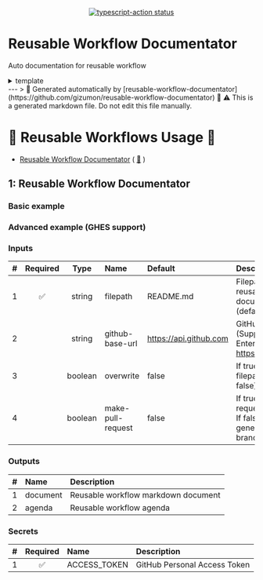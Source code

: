 <p align="center">
  <a href="https://github.com/actions/typescript-action/actions"><img alt="typescript-action status" src="https://github.com/actions/typescript-action/workflows/build-test/badge.svg"></a>
</p>

# Reusable Workflow Documentator

Auto documentation for reusable workflow

<details>

<summary>template</summary>

# Create a JavaScript Action using TypeScript

Use this template to bootstrap the creation of a TypeScript action.:rocket:

This template includes compilation support, tests, a validation workflow, publishing, and versioning guidance.  

If you are new, there's also a simpler introduction.  See the [Hello World JavaScript Action](https://github.com/actions/hello-world-javascript-action)

## Create an action from this template

Click the `Use this Template` and provide the new repo details for your action

## Code in Main

> First, you'll need to have a reasonably modern version of `node` handy. This won't work with versions older than 9, for instance.

Install the dependencies  
```bash
$ pnpm install
```

Build the typescript and package it for distribution
```bash
$ pnpm run build && pnpm run package
```

Run the tests :heavy_check_mark:  
```bash
$ pnpm test

 PASS  ./index.test.js
  ✓ throws invalid number (3ms)
  ✓ wait 500 ms (504ms)
  ✓ test runs (95ms)

...
```

## Change action.yml

The action.yml defines the inputs and output for your action.

Update the action.yml with your name, description, inputs and outputs for your action.

See the [documentation](https://help.github.com/en/articles/metadata-syntax-for-github-actions)

## Change the Code

Most toolkit and CI/CD operations involve async operations so the action is run in an async function.

```javascript
import * as core from '@actions/core';
...

async function run() {
  try { 
      ...
  } 
  catch (error) {
    core.setFailed(error.message);
  }
}

run()
```

See the [toolkit documentation](https://github.com/actions/toolkit/blob/master/README.md#packages) for the various packages.

## Publish to a distribution branch

Actions are run from GitHub repos so we will checkin the packed dist folder. 

Then run [ncc](https://github.com/zeit/ncc) and push the results:
```bash
$ pnpm run package
$ git add dist
$ git commit -a -m "prod dependencies"
$ git push origin releases/v1
```

Note: We recommend using the `--license` option for ncc, which will create a license file for all of the production node modules used in your project.

Your action is now published! :rocket: 

See the [versioning documentation](https://github.com/actions/toolkit/blob/master/docs/action-versioning.md)

## Validate

You can now validate the action by referencing `./` in a workflow in your repo (see [test.yml](.github/workflows/test.yml))

```yaml
uses: ./
with:
  milliseconds: 1000
```

See the [actions tab](https://github.com/actions/typescript-action/actions) for runs of this action! :rocket:

## Usage:

After testing you can [create a v1 tag](https://github.com/actions/toolkit/blob/master/docs/action-versioning.md) to reference the stable and latest V1 action

</details>
---
> 🚀 Generated automatically by [reusable-workflow-documentator](https://github.com/gizumon/reusable-workflow-documentator) 🚀
⚠️ This is a generated markdown file. Do not edit this file manually.


# 🔰 Reusable Workflows Usage 🔰

* [Reusable Workflow Documentator](#1-reusable-workflow-documentator) ( [📄](.github/workflows/reusable-workflow-documentator.yml) )

## 1: Reusable Workflow Documentator
### Basic example



### Advanced example (GHES support)



### Inputs

| # | Required | Type | Name | Default | Description |
| :--- | :---: | :---: | :--- | :--- | :--- |
| 1 | ✅ | string | filepath | README.md | Filepath to write the reusable workflow documentation. (default: README.md) |
| 2 |  | string | github-base-url | https://api.github.com | GitHub Host domain (Support for GitHub Enterprise) (default: https://api.github.com) |
| 3 |  | boolean | overwrite | false | If true, overwrite the filepath file. (default: false) |
| 4 |  | boolean | make-pull-request | false | If true, make a pull request to ref branch. If false, directly push generated doc to ref branch. (default: false) |

### Outputs

| # | Name | Description |
| :--- | :--- | :--- |
| 1 | document | Reusable workflow markdown document |
| 2 | agenda | Reusable workflow agenda |

### Secrets

| # | Required | Name | Description |
| :--- | :---: | :--- | :--- |
| 1 | ✅ | ACCESS_TOKEN | GitHub Personal Access Token |



